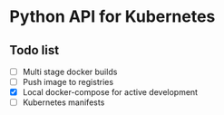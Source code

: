 # Python API for Kubernetes 

## Todo list

- [ ] Multi stage docker builds
- [ ] Push image to registries
- [x] Local docker-compose for active development
- [ ] Kubernetes manifests
